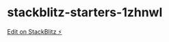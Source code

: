# stackblitz-starters-1zhnwl

[Edit on StackBlitz ⚡️](https://stackblitz.com/edit/stackblitz-starters-1zhnwl)